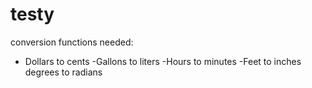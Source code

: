 # testy

conversion functions needed:
- Dollars to cents
-Gallons to liters
-Hours to minutes
-Feet to inches
degrees to radians
